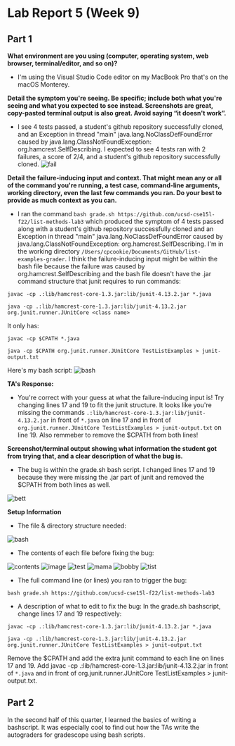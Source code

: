 # Lab Report 5 (Week 9)
## Part 1
**What environment are you using (computer, operating system, web browser, terminal/editor, and so on)?**
* I'm using the Visual Studio Code editor on my MacBook Pro that's on the macOS Monterey.


**Detail the symptom you're seeing. Be specific; include both what you're seeing and what you expected to see instead. Screenshots are great, copy-pasted terminal output is also great. Avoid saying “it doesn't work”.**


* I see 4 tests passed, a student's github repository successfully cloned, and an Exception in thread "main" java.lang.NoClassDefFoundError caused by java.lang.ClassNotFoundException: org.hamcrest.SelfDescribing. I expected to see 4 tests ran with 2 failures, a score of 2/4, and a student's github repository successfully cloned. 
![fail](fail.png)



**Detail the failure-inducing input and context. That might mean any or all of the command you're running, a test case, command-line arguments, working directory, even the last few commands you ran. Do your best to provide as much context as you can.**


* I ran the command `bash grade.sh https://github.com/ucsd-cse15l-f22/list-methods-lab3` which produced the symptom of 4 tests passed along with a student's github repository successfully cloned and an Exception in thread "main" java.lang.NoClassDefFoundError caused by java.lang.ClassNotFoundException: org.hamcrest.SelfDescribing. I'm in the working directory `/Users/cpcookie/Documents/GitHub/list-examples-grader`. I think the failure-inducing input might be within the bash file because the failure was caused by org.hamcrest.SelfDescribing and the bash file doesn't have the .jar command structure that junit requires to run commands:

```
javac -cp .:lib/hamcrest-core-1.3.jar:lib/junit-4.13.2.jar *.java

java -cp .:lib/hamcrest-core-1.3.jar:lib/junit-4.13.2.jar org.junit.runner.JUnitCore <class name>
```

It only has:

```
javac -cp $CPATH *.java

java -cp $CPATH org.junit.runner.JUnitCore TestListExamples > junit-output.txt
```

Here's my bash script:
![bash](bash.png)




**TA's Response:** 
* You're correct with your guess at what the failure-inducing input is! Try changing lines 17 and 19 to fit the junit structure. It looks like you're missing the commands `.:lib/hamcrest-core-1.3.jar:lib/junit-4.13.2.jar` in front of `*.java` on line 17 and in front of `org.junit.runner.JUnitCore TestListExamples > junit-output.txt` on line 19. Also remmeber to remove the $CPATH from both lines!

**Screenshot/terminal output showing what information the student got from trying that, and a clear description of what the bug is.**
* The bug is within the grade.sh bash script. I changed lines 17 and 19 because they were missing the .jar part of junit and removed the $CPATH from both lines as well.

![bett](bett.png)


**Setup Information**
* The file & directory structure needed:

![bash](bash.png)

* The contents of each file before fixing the bug:

![contents](before.png)
![image](tested.png)
![test](empty.png)
![mama](mama.png)
![bobby](yom.png)
![tist](tester.png)

* The full command line (or lines) you ran to trigger the bug:

`bash grade.sh https://github.com/ucsd-cse15l-f22/list-methods-lab3`

* A description of what to edit to fix the bug:
In the grade.sh bashscript, change lines 17 and 19 respectively:

```
javac -cp .:lib/hamcrest-core-1.3.jar:lib/junit-4.13.2.jar *.java

java -cp .:lib/hamcrest-core-1.3.jar:lib/junit-4.13.2.jar 
org.junit.runner.JUnitCore TestListExamples > junit-output.txt
```
Remove the $CPATH and add the extra junit command to each line on lines 17 and 19. 
Add javac -cp .:lib/hamcrest-core-1.3.jar:lib/junit-4.13.2.jar in front of `*.java` and in front of org.junit.runner.JUnitCore TestListExamples > junit-output.txt.




## Part 2
In the second half of this quarter, I learned the basics of writing a bashscript. It was especially cool to find out how the TAs write the autograders 
for gradescope using bash scripts.
